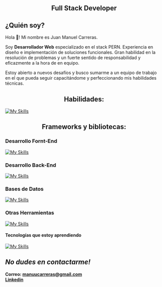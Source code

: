 <h2 align='center'>
 Full Stack Developer 
</h2>

## ¿Quién soy?

Hola 👋! Mi nombre es Juan Manuel Carreras. 

Soy **Desarrollador Web** especializado en el stack PERN. Experiencia en diseño e implementación de soluciones funcionales. Gran habilidad en la resolución de problemas y un fuerte sentido de responsabilidad y eficazmente a la hora de en equipo.

Estoy abierto a nuevos desafíos y busco sumarme a un equipo de trabajo en el que pueda seguir capacitándome y perfeccionando mis habilidades técnicas. 

</p>

<h2 align='center'> Habilidades: </h2>

[![My Skills](https://skillicons.dev/icons?i=html,css,javascript)](https://skillicons.dev)

<h2 align='center'>Frameworks y bibliotecas:</h2>

### Desarrollo Fornt-End

[![My Skills](https://skillicons.dev/icons?i=react,redux,tailwind,vite)](https://skillicons.dev)

### Desarrollo Back-End

[![My Skills](https://skillicons.dev/icons?i=nodejs,express,sequelize)](https://skillicons.dev)

### Bases de Datos

[![My Skills](https://skillicons.dev/icons?i=postgres,mysql,mongodb)](https://skillicons.dev)

### Otras Herramientas

[![My Skills](https://skillicons.dev/icons?i=github,git,vscode,postman)](https://skillicons.dev)

#### Tecnologías que estoy aprendiendo

[![My Skills](https://skillicons.dev/icons?i=docker,ts,py)](https://skillicons.dev)

## _No dudes en contactarme!_

**Correo: manuucarreras@gmail.com** </br>
**<a href='https://www.linkedin.com/in/manuel-carreras/'>Linkedin</a>**

